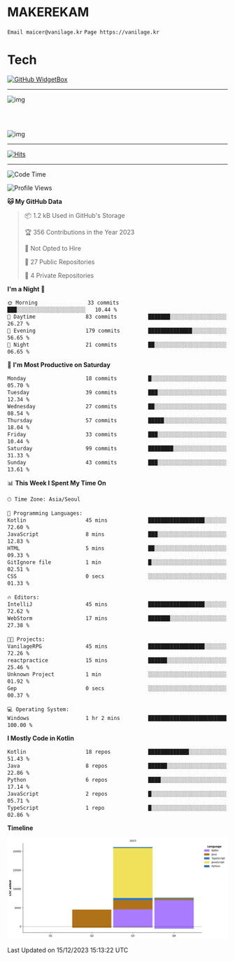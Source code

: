 # MAKEREKAM

`Email maicer@vanilage.kr`
`Page https://vanilage.kr`

# Tech

[![GitHub WidgetBox](https://github-widgetbox.vercel.app/api/skills?languages=python,js,ts,c,cpp,cs,java,kotlin,bash,md,html,css,xml,yaml,swift,powershell,json,R,SQL,php&tools=git,npm,gradle,nodejs,vercel,nginx&includeNames=true&theme=darkmode)](https://github.com/Jurredr/github-widgetbox)

---

![img](https://github-readme-stats.vercel.app/api/top-langs/?username=MAKEREKAM&layout=compact&theme=gruvbox)

<br>
<br>

![img](https://github-readme-stats.vercel.app/api/?username=MAKEREKAM&layout=compact&theme=gruvbox)

---

[![Hits](https://hits.seeyoufarm.com/api/count/incr/badge.svg?url=https%3A%2F%2Fgithub.com%2FMAKEREKAM&count_bg=%234A49D1&title_bg=%23555555&icon=&icon_color=%23E7E7E7&title=방문&edge_flat=false)](https://hits.seeyoufarm.com)

---

<!--START_SECTION:waka-->
![Code Time](http://img.shields.io/badge/Code%20Time-102%20hrs%2030%20mins-blue)

![Profile Views](http://img.shields.io/badge/Profile%20Views-0-blue)

**🐱 My GitHub Data** 

> 📦 1.2 kB Used in GitHub's Storage 
 > 
> 🏆 356 Contributions in the Year 2023
 > 
> 🚫 Not Opted to Hire
 > 
> 📜 27 Public Repositories 
 > 
> 🔑 4 Private Repositories 
 > 
**I'm a Night 🦉** 

```text
🌞 Morning                33 commits          ███░░░░░░░░░░░░░░░░░░░░░░   10.44 % 
🌆 Daytime                83 commits          ███████░░░░░░░░░░░░░░░░░░   26.27 % 
🌃 Evening                179 commits         ██████████████░░░░░░░░░░░   56.65 % 
🌙 Night                  21 commits          ██░░░░░░░░░░░░░░░░░░░░░░░   06.65 % 
```
📅 **I'm Most Productive on Saturday** 

```text
Monday                   18 commits          █░░░░░░░░░░░░░░░░░░░░░░░░   05.70 % 
Tuesday                  39 commits          ███░░░░░░░░░░░░░░░░░░░░░░   12.34 % 
Wednesday                27 commits          ██░░░░░░░░░░░░░░░░░░░░░░░   08.54 % 
Thursday                 57 commits          █████░░░░░░░░░░░░░░░░░░░░   18.04 % 
Friday                   33 commits          ███░░░░░░░░░░░░░░░░░░░░░░   10.44 % 
Saturday                 99 commits          ████████░░░░░░░░░░░░░░░░░   31.33 % 
Sunday                   43 commits          ███░░░░░░░░░░░░░░░░░░░░░░   13.61 % 
```


📊 **This Week I Spent My Time On** 

```text
🕑︎ Time Zone: Asia/Seoul

💬 Programming Languages: 
Kotlin                   45 mins             ██████████████████░░░░░░░   72.60 % 
JavaScript               8 mins              ███░░░░░░░░░░░░░░░░░░░░░░   12.83 % 
HTML                     5 mins              ██░░░░░░░░░░░░░░░░░░░░░░░   09.33 % 
GitIgnore file           1 min               █░░░░░░░░░░░░░░░░░░░░░░░░   02.51 % 
CSS                      0 secs              ░░░░░░░░░░░░░░░░░░░░░░░░░   01.33 % 

🔥 Editors: 
IntelliJ                 45 mins             ██████████████████░░░░░░░   72.62 % 
WebStorm                 17 mins             ███████░░░░░░░░░░░░░░░░░░   27.38 % 

🐱‍💻 Projects: 
VanilageRPG              45 mins             ██████████████████░░░░░░░   72.26 % 
reactpractice            15 mins             ██████░░░░░░░░░░░░░░░░░░░   25.46 % 
Unknown Project          1 min               ░░░░░░░░░░░░░░░░░░░░░░░░░   01.92 % 
Gep                      0 secs              ░░░░░░░░░░░░░░░░░░░░░░░░░   00.37 % 

💻 Operating System: 
Windows                  1 hr 2 mins         █████████████████████████   100.00 % 
```

**I Mostly Code in Kotlin** 

```text
Kotlin                   18 repos            █████████████░░░░░░░░░░░░   51.43 % 
Java                     8 repos             ██████░░░░░░░░░░░░░░░░░░░   22.86 % 
Python                   6 repos             ████░░░░░░░░░░░░░░░░░░░░░   17.14 % 
JavaScript               2 repos             █░░░░░░░░░░░░░░░░░░░░░░░░   05.71 % 
TypeScript               1 repo              █░░░░░░░░░░░░░░░░░░░░░░░░   02.86 % 
```



**Timeline**

![Lines of Code chart](https://raw.githubusercontent.com/MAKEREKAM/MAKEREKAM/main/assets/bar_graph.png)


 Last Updated on 15/12/2023 15:13:22 UTC
<!--END_SECTION:waka-->
